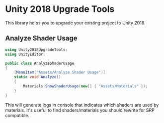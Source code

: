 # Unity 2018 Upgrade Tools

This library helps you to upgrade your existing project to Unity 2018.

## Analyze Shader Usage

```C#
using Unity2018UpgradeTools;
using UnityEditor;

public class AnalyzeShaderUsage
{
    [MenuItem("Assets/Analyze Shader Usage")]
    static void Analyze()
    {
        Materials.ShowShaderUsage(new[] { "Assets/Materials" });
    }
}
```

This will generate logs in console that indicates which shaders are used by materials.
It's useful to find shaders/materials you should rewrite for SRP compatible.
